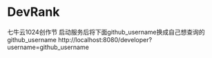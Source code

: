 # DevRank
七牛云1024创作节
启动服务后将下面github_username换成自己想查询的github_username
http://localhost:8080/developer?username=github_username
